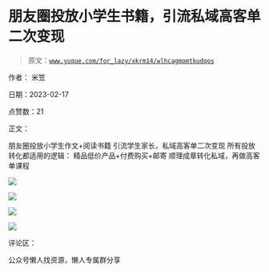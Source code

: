 # 朋友圈投放小学生书籍，引流私域高客单二次变现

> 原文：[`www.yuque.com/for_lazy/xkrm14/wlhcagmomtkudqos`](https://www.yuque.com/for_lazy/xkrm14/wlhcagmomtkudqos)



作者： 米笠



日期：2023-02-17



点赞数：21



正文：



朋友圈投放小学生作文+阅读书籍 引流学生家长，私域高客单二次变现 所有投放转化都适用的逻辑： 精品低价产品+付费购买+邮寄 顺理成章转化私域，再做高客单课程



![](img/7d2d11a03fcef340ebfa9a3f4c555eed.png)  

![](img/414540472b94a74e9aeba9aa15d75320.png)  

![](img/333800b360103f17042873f98fc72771.png)



![](img/221733733b33e4b4e6987a45c03557e7.png)  

评论区：



公众号懒人找资源，懒人专属群分享

